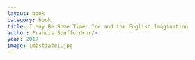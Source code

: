 ```yaml
---
layout: book
category: book
title: I May Be Some Time: Ice and the English Imagination
author: Francis Spufford<br/>
year: 2017
image: imbstiatei.jpg
---
```

